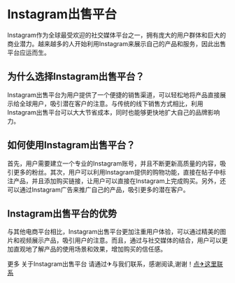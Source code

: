 # Instagram出售平台

Instagram作为全球最受欢迎的社交媒体平台之一，拥有庞大的用户群体和巨大的商业潜力。越来越多的人开始利用Instagram来展示自己的产品和服务，因此出售平台应运而生。

## 为什么选择Instagram出售平台？

Instagram出售平台为用户提供了一个便捷的销售渠道，可以轻松地将产品直接展示给全球用户，吸引潜在客户的注意。与传统的线下销售方式相比，利用Instagram出售平台可以大大节省成本，同时也能够更快地扩大自己的品牌影响力。

## 如何使用Instagram出售平台？

首先，用户需要建立一个专业的Instagram账号，并且不断更新高质量的内容，吸引更多的粉丝。其次，用户可以利用Instagram提供的购物功能，直接在帖子中标注产品，并且添加购买链接，让用户可以直接在Instagram上完成购买。另外，还可以通过Instagram广告来推广自己的产品，吸引更多的潜在客户。

## Instagram出售平台的优势

与其他电商平台相比，Instagram出售平台更加注重用户体验，可以通过精美的图片和视频展示产品，吸引用户的注意。而且，通过与社交媒体的结合，用户可以更加直观地了解产品的使用场景和效果，增加购买的信任感。

更多 关于Instagram出售平台 请通过✈与我们联系，感谢阅读,谢谢！[点✈这里联系](https://c.k02.cc)